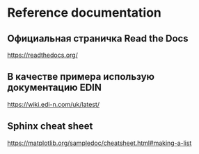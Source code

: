 # Reference documentation



## Официальная страничка Read the Docs

https://readthedocs.org/

## В качестве примера использую документацию EDIN

https://wiki.edi-n.com/uk/latest/



## Sphinx cheat sheet

https://matplotlib.org/sampledoc/cheatsheet.html#making-a-list
